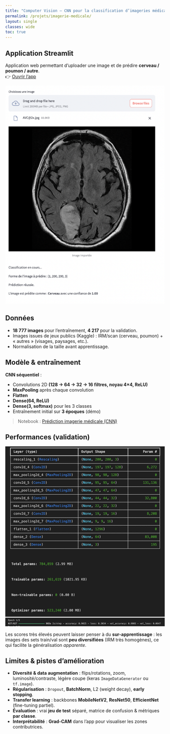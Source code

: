 ```yaml
---
title: "Computer Vision — CNN pour la classification d’imageries médicales"
permalink: /projets/imagerie-medicale/
layout: single
classes: wide
toc: true
---
```


## Application Streamlit
Application web permettant d’uploader une image et de prédire **cerveau / poumon / autre**.  
👉 [Ouvrir l’app](https://cnnimageriesmedicales.streamlit.app/)

![](https://github.com/Victorouledi/Portfolio_data_analyst_et_data_scientist_Victor_OULEDI/blob/59befe64823ff0e53c9c5f540ce118e9c84a7fc7/docs/asset/Computer_vision/images/app.png)

## Données
- **18 777 images** pour l’entraînement, **4 217** pour la validation.  
- Images issues de jeux publics (Kaggle) : IRM/scan (cerveau, poumon) + « autres » (visages, paysages, etc.).  
- Normalisation de la taille avant apprentissage.

## Modèle & entraînement
**CNN séquentiel** :
- Convolutions 2D **(128 → 64 → 32 → 16 filtres, noyau 4×4, ReLU)**  
- **MaxPooling** après chaque convolution  
- **Flatten**  
- **Dense(64, ReLU)**  
- **Dense(3, softmax)** pour les 3 classes  
- Entraînement initial sur **3 époques** (démo)

> Notebook : [Prédiction imagerie médicale (CNN)](../asset/Computer_vision/notebooks/Pre%CC%81diction%20imagerie%20me%CC%81dicale.ipynb)

## Performances (validation)
![](../asset/Computer_vision/images/perf1_CNN.png)
![](../asset/Computer_vision/images/perf2_CNN.png)

Les scores très élevés peuvent laisser penser à du **sur-apprentissage** : les images des sets train/val sont **peu diversifiées** (IRM très homogènes), ce qui facilite la généralisation *apparente*.

## Limites & pistes d’amélioration
- **Diversité & data augmentation** : flips/rotations, zoom, luminosité/contraste, légère coupe (keras `ImageDataGenerator` ou `tf.image`).  
- **Régularisation** : `Dropout`, **BatchNorm**, L2 (weight decay), **early stopping**.  
- **Transfer learning** : backbones **MobileNetV2**, **ResNet50**, **EfficientNet** (fine-tuning partiel).  
- **Évaluation** : vrai **jeu de test** séparé, matrice de confusion & métriques **par classe**.  
- **Interprétabilité** : **Grad-CAM** dans l’app pour visualiser les zones contributrices.  






